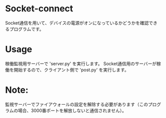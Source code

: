 # Socket-connect
Socket通信を用いて、デバイスの電源がオンになっているかどうかを確認できるプログラムです。

# Usage
稼働監視用サーバーで 'server.py' を実行します。
Socket通信用のサーバーが稼働を開始するので、クライアント側で 'post.py' を実行します。

# Note:
監視サーバーでファイアウォールの設定を解除する必要があります（このプログラムの場合、3000番ポートを解放しないと通信されません）。
